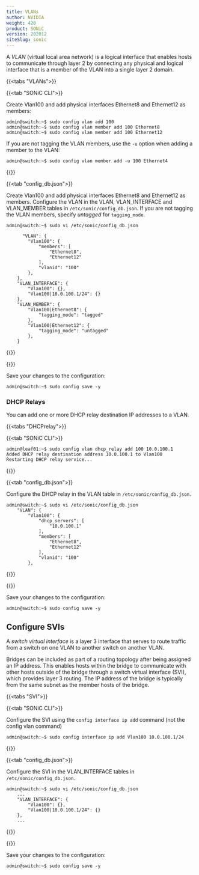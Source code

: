 ```yaml
---
title: VLANs
author: NVIDIA
weight: 420
product: SONiC
version: 202012
siteSlug: sonic
---
```


A *VLAN* (virtual local area network) is a logical interface that enables hosts to communicate through layer 2 by connecting any physical and logical interface that is a member of the VLAN into a single layer 2 domain.

{{<tabs "VLANs">}}

{{<tab "SONiC CLI">}}

Create Vlan100 and add physical interfaces Ethernet8 and Ethernet12 as members:

    admin@switch:~$ sudo config vlan add 100
    admin@switch:~$ sudo config vlan member add 100 Ethernet8
    admin@switch:~$ sudo config vlan member add 100 Ethernet12

If you are not tagging the VLAN members, use the `-u` option when adding a member to the VLAN:

    admin@switch:~$ sudo config vlan member add -u 100 Ethernet4

{{</tab>}}

{{<tab "config_db.json">}}

Create Vlan100 and add physical interfaces Ethernet8 and Ethernet12 as members. Configure the VLAN in the VLAN, VLAN_INTERFACE and VLAN_MEMBER tables in `/etc/sonic/config_db.json`. If you are not tagging the VLAN members, specify *untagged* for `tagging_mode`.

```
admin@switch:~$ sudo vi /etc/sonic/config_db.json

      "VLAN": {
        "Vlan100": {
            "members": [
                "Ethernet8",
                "Ethernet12"
            ],
            "vlanid": "100"
        },
    },
    "VLAN_INTERFACE": {
        "Vlan100": {},
        "Vlan100|10.0.100.1/24": {}
    },
    "VLAN_MEMBER": {
        "Vlan100|Ethernet8": {
            "tagging_mode": "tagged"
        },
        "Vlan100|Ethernet12": {
            "tagging_mode": "untagged"
        },
    }
```

{{</tab>}}

{{</tabs>}}

Save your changes to the configuration:

    admin@switch:~$ sudo config save -y

### DHCP Relays

You can add one or more DHCP relay destination IP addresses to a VLAN.

{{<tabs "DHCPrelay">}}

{{<tab "SONiC CLI">}}

    admin@leaf01:~$ sudo config vlan dhcp_relay add 100 10.0.100.1
    Added DHCP relay destination address 10.0.100.1 to Vlan100
    Restarting DHCP relay service...

{{</tab>}}

{{<tab "config_db.json">}}

Configure the DHCP relay in the VLAN table in `/etc/sonic/config_db.json`.

```
admin@switch:~$ sudo vi /etc/sonic/config_db.json
    "VLAN": {
        "Vlan100": {
            "dhcp_servers": [
                "10.0.100.1"
            ],
            "members": [
                "Ethernet8",
                "Ethernet12"
            ],
            "vlanid": "100"
        },
```

{{</tab>}}

{{</tabs>}}

Save your changes to the configuration:

    admin@switch:~$ sudo config save -y

## Configure SVIs

A *switch virtual interface* is a layer 3 interface that serves to route traffic from a switch on one VLAN to another switch on another VLAN.

Bridges can be included as part of a routing topology after being assigned an IP address. This enables hosts within the bridge to communicate with other hosts outside of the bridge through a switch virtual interface (SVI), which provides layer 3 routing. The IP address of the bridge is typically from the same subnet as the member hosts of the bridge.

{{<tabs "SVI">}}

{{<tab "SONiC CLI">}}

Configure the SVI using the `config interface ip add` command (not the config vlan command)

    admin@switch:~$ sudo config interface ip add Vlan100 10.0.100.1/24

{{</tab>}}

{{<tab "config_db.json">}}

Configure the SVI in the VLAN_INTERFACE tables in `/etc/sonic/config_db.json`.

```
admin@switch:~$ sudo vi /etc/sonic/config_db.json
    ...
    "VLAN_INTERFACE": {
        "Vlan100": {},
        "Vlan100|10.0.100.1/24": {}
    },
    ...
```

{{</tab>}}

{{</tabs>}}

Save your changes to the configuration:

    admin@switch:~$ sudo config save -y

<!-- 
{{<tabs "TITLE">}}

{{<tab "SONiC CLI">}}


{{</tab>}}

{{<tab "config_db.json">}}

```
admin@switch:~$ sudo vi /etc/sonic/config_db.json

```

{{</tab>}}

{{</tabs>}}

Save your changes to the configuration:

    admin@switch:~$ sudo config save -y

-->



